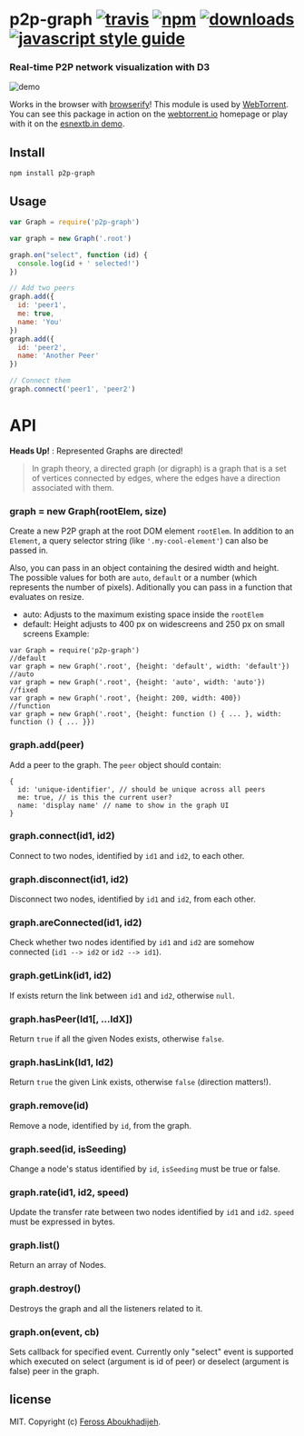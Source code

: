 # p2p-graph [![travis][travis-image]][travis-url] [![npm][npm-image]][npm-url] [![downloads][downloads-image]][downloads-url] [![javascript style guide][standard-image]][standard-url]

[travis-image]: https://img.shields.io/travis/feross/p2p-graph/master.svg
[travis-url]: https://travis-ci.org/feross/p2p-graph
[npm-image]: https://img.shields.io/npm/v/p2p-graph.svg
[npm-url]: https://npmjs.org/package/p2p-graph
[downloads-image]: https://img.shields.io/npm/dm/p2p-graph.svg
[downloads-url]: https://npmjs.org/package/p2p-graph
[standard-image]: https://img.shields.io/badge/code_style-standard-brightgreen.svg
[standard-url]: https://standardjs.com

### Real-time P2P network visualization with D3

![demo](demo.gif)

Works in the browser with [browserify](http://browserify.org/)! This module is used
by [WebTorrent](http://webtorrent.io). You can see this package in action on the
[webtorrent.io](https://webtorrent.io/) homepage or play with it on the [esnextb.in demo](https://esnextb.in/?gist=6d2ede2438db14c108d30343f352ad8c).

## Install

```
npm install p2p-graph
```

## Usage

```js
var Graph = require('p2p-graph')

var graph = new Graph('.root')

graph.on("select", function (id) {
  console.log(id + ' selected!')
})

// Add two peers
graph.add({
  id: 'peer1',
  me: true,
  name: 'You'
})
graph.add({
  id: 'peer2',
  name: 'Another Peer'
})

// Connect them
graph.connect('peer1', 'peer2')
```

# API

**Heads Up!** : Represented Graphs are directed!

> In graph theory, a directed graph (or digraph) is a graph that is a set of vertices connected by edges, where the edges have a direction associated with them.

### graph = new Graph(rootElem, size)

Create a new P2P graph at the root DOM element `rootElem`. In addition to an
`Element`, a query selector string (like `'.my-cool-element'`) can also be passed
in.

Also, you can pass in an object containing the desired width and height. The possible values for both are `auto`, `default` or a number (which represents the number of pixels). Aditionally you can pass in a function that evaluates on resize.
- auto: Adjusts to the maximum existing space inside the `rootElem`
- default: Height adjusts to 400 px on widescreens and 250 px on small screens
Example:
```
var Graph = require('p2p-graph')
//default
var graph = new Graph('.root', {height: 'default', width: 'default'})
//auto
var graph = new Graph('.root', {height: 'auto', width: 'auto'})
//fixed
var graph = new Graph('.root', {height: 200, width: 400})
//function
var graph = new Graph('.root', {height: function () { ... }, width: function () { ... }})
```

### graph.add(peer)

Add a peer to the graph. The `peer` object should contain:

```
{
  id: 'unique-identifier', // should be unique across all peers
  me: true, // is this the current user?
  name: 'display name' // name to show in the graph UI
}
```

### graph.connect(id1, id2)

Connect to two nodes, identified by `id1` and `id2`, to each other.

### graph.disconnect(id1, id2)

Disconnect two nodes, identified by `id1` and `id2`, from each other.

### graph.areConnected(id1, id2)

Check whether two nodes identified by `id1` and `id2` are somehow connected (`id1 --> id2` or `id2 --> id1`).

### graph.getLink(id1, id2)

If exists return the link between `id1` and `id2`, otherwise `null`.

### graph.hasPeer(Id1[, ...IdX])

Return `true` if all the given Nodes exists, otherwise `false`.

### graph.hasLink(Id1, Id2)

Return `true` the given Link exists, otherwise `false` (direction matters!).

### graph.remove(id)

Remove a node, identified by `id`, from the graph.

### graph.seed(id, isSeeding)

Change a node's status identified by `id`, `isSeeding` must be true or false.

### graph.rate(id1, id2, speed)

Update the transfer rate between two nodes identified by `id1` and `id2`. `speed` must be expressed in bytes.

### graph.list()

Return an array of Nodes.

### graph.destroy()

Destroys the graph and all the listeners related to it.

### graph.on(event, cb)

Sets callback for specified event. Currently only "select" event is supported which executed on select (argument is id of peer) or deselect (argument is false) peer in the graph.

## license

MIT. Copyright (c) [Feross Aboukhadijeh](http://feross.org).
